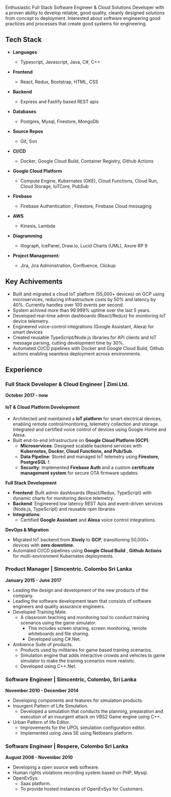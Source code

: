 
Enthusiastic Full Stack Software Engineer & Cloud Solutions Developer with a proven ability to develop reliable, good quality, cleanly designed solutions from concept to deployment. 
Interested about software engineering good practices and processes that create good systems for engineering.

   

## Tech Stack

- **Languages**
    - Typescript, Javascript, Java, C#, C++

- **Frontend**
    - React, Redux, Bootstrap, HTML, CSS

- **Backend**
    - Express and Fastify based REST apis

- **Databases**
    - Postgres, Mysql, Firestore, MongoDb

- **Source Repos**
    - Git, Svn

- **CI/CD**
    - Docker, Google Cloud Build, Container Registry, Github Actions

- **Google Cloud Platform**
    - Compute Engine, Kubernates (GKE), Cloud Functions, Cloud Run, Cloud Storage, IoTCore, PubSub

- **Firebase**
    - Firebase Authentication , Firestore, Firebase Cloud messaging

- **AWS**
    - Kinesis, Lambda

- **Diagramming** 
    - Illograph, IcePanel, Draw.io, Lucid Charts (UML), Axure RP 9
- **Project Management:** 
    - Jira, Jira Administration, Confluence, Clickup 


## Key Achivements  
- Built and migrated a cloud IoT platform (55,000+ devices) on GCP using microservices, reducing infrastructure costs by 50% and latency by 40%. Currently handles over 100 events per second. 
- System achived more than 99.999% uptime over the last 5 years.
- Developed real-time admin dashboards (React/Redux) for monitoring IoT device telemetry.
- Engineered voice-control integrations (Google Assistant, Alexa) for smart devices 
- Created reusable TypeScript/Node.js libraries for API clients and IoT message parsing, cutting development time by 30%.
- Automated CI/CD pipelines with Docker and Google Cloud Build, Github actions enabling seamless deployment across environments.


## Experience

### Full Stack Developer & Cloud Engineer | Zimi Ltd. 

**October 2017 - now**

#### **IoT & Cloud Platform Development**  
- Architected and maintained a **IoT platform** for smart electrical devices, enabling remote control/monitoring, telemetry collection and storage. Integrated and certified voice control of devices using Google Home and Alexa.  
- Built end-to-end infrastructure on **Google Cloud Platform (GCP)**:  
  - **Microservices**: Designed scalable backend services with **Kubernetes, Docker, Cloud Functions, and Pub/Sub**.  
  - **Data Pipeline**: Stored and managed IoT telemetry using **Firestore, PostgreSQL** f.  
  - **Security**: Implemented **Firebase Auth** and a custom **certificate management system** for secure OTA firmware updates.  

**Full Stack Development**  
- **Frontend**: Built admin dashboards (React/Redux, TypeScript) with dynamic charts for monitoring device telemetry.  
- **Backend**: Engineered low latency REST Apis and event-driven services (Node.js, TypeScript) and reusable npm libraries  
- **Integrations**:  
  - Certified **Google Assistant** and **Alexa** voice control integrations.  

**DevOps & Migration**  
- Migrated IoT backend from **Xively** to **GCP**, transitioning 50,000+ devices with **zero downtime**.  
- Automated CI/CD pipelines using **Google Cloud Build** , **Github Actions** for multi-environment Kubernates deployments.  



### Product Manager | Simcentric. Colombo Sri Lanka

**January 2015 - June 2017**

- Leading the design and development of the new products of the company.
- Leading the software development team that consists of software engineers and quality assurance engineers.
- Developed Training Mate.
    - A classroom teaching and monitoring tool to conduct training scenarios using the game simulator.
        - This includes screen sharing, screen monitoring, remote whiteboards and file sharing.
        - Developed using C#.Net.
- Ambience Suite of products.
    - Products used by militaries for game based training scenarios.
    - Simulation engine that adds interactive crowds and vehicles to game simulator to make the training scenarios more realistic.
    - Developed using C++.Net.

### Software Engineer | Simcentric, Colombo, Sri Lanka

**November 2010 - December 2014**

- Developing components and features for simulation products.
- Insurgent Pattern of Life Simulation.
    - Developed a simulation that conducts the planning, preparation and execution of an insurgent attack on VBS2 Game engine using C++.
- Urban Pattern of life Editor.
    - Improvements for the UPOL simulation configuration editor.
    - Implemented using Java SE using Netbeans platform.

### Software Engineer | Respere, Colombo Sri Lanka

**August 2008 - November 2010**
- Developing a open source web software.
- Human rights violations recording system based on PHP, Mysql.
- OpenEvSys.
    - Saas platform.
    - To provide hosted instances of OpenEvSys for Customers.
